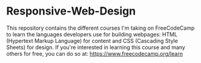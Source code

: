 # Responsive-Web-Design
This repository contains the different courses I'm taking on FreeCodeCamp to learn the languages developers use for building webpages: HTML (Hypertext Markup Language) for content and CSS (Cascading Style Sheets) for design.
If you're interested in learning this course and many others for free, you can do so at: https://www.freecodecamp.org/learn
